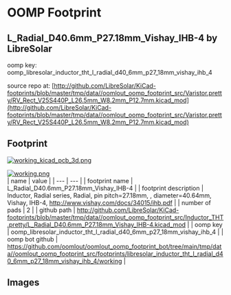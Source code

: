 # OOMP Footprint  
## L_Radial_D40.6mm_P27.18mm_Vishay_IHB-4  by LibreSolar  
  
oomp key: oomp_libresolar_inductor_tht_l_radial_d40_6mm_p27_18mm_vishay_ihb_4  
  
source repo at: [http://github.com/LibreSolar/KiCad-footprints/blob/master/tmp/data//oomlout_oomp_footprint_src/Varistor.pretty/RV_Rect_V25S440P_L26.5mm_W8.2mm_P12.7mm.kicad_mod](http://github.com/LibreSolar/KiCad-footprints/blob/master/tmp/data//oomlout_oomp_footprint_src/Varistor.pretty/RV_Rect_V25S440P_L26.5mm_W8.2mm_P12.7mm.kicad_mod)  
## Footprint  
  
[![working_kicad_pcb_3d.png](working_kicad_pcb_3d_600.png)](working_kicad_pcb_3d.png)  
  
[![working.png](working_600.png)](working.png)  
| name | value | 
| --- | --- | 
| footprint name | L_Radial_D40.6mm_P27.18mm_Vishay_IHB-4 | 
| footprint description | Inductor, Radial series, Radial, pin pitch=27.18mm, , diameter=40.64mm, Vishay, IHB-4, http://www.vishay.com/docs/34015/ihb.pdf | 
| number of pads | 2 | 
| github path | http://github.com/LibreSolar/KiCad-footprints/blob/master/tmp/data//oomlout_oomp_footprint_src/Inductor_THT.pretty/L_Radial_D40.6mm_P27.18mm_Vishay_IHB-4.kicad_mod | 
| oomp key | oomp_libresolar_inductor_tht_l_radial_d40_6mm_p27_18mm_vishay_ihb_4 | 
| oomp bot github | https://github.com/oomlout/oomlout_oomp_footprint_bot/tree/main/tmp/data//oomlout_oomp_footprint_src/footprints/libresolar_inductor_tht_l_radial_d40_6mm_p27_18mm_vishay_ihb_4/working | 
## Images  

